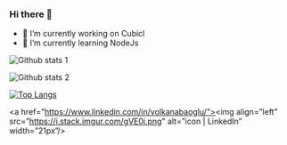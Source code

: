 ### Hi there 👋

- 🔭 I’m currently working on Cubicl
- 🌱 I’m currently learning NodeJs


![Github stats 1](https://github-readme-stats.vercel.app/api?username=volkanabaoglu&show_icons=true&theme=gradient) 


![Github stats 2](https://github-readme-stats.vercel.app/api?username=volkanabaoglu&show_icons=true&theme=radical)




[![Top Langs](https://github-readme-stats.vercel.app/api/top-langs/?username=yushi1007&layout=compact)](https://github.com/volkanabaoglu)


<a href=”https://www.linkedin.com/in/volkanabaoglu/"><img align=”left” src=”https://i.stack.imgur.com/gVE0j.png" alt=”icon | LinkedIn” width=”21px”/></a>

